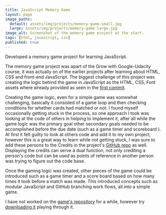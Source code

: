 ```yaml
---
title: JavaScript Memory Game
layout: page
image_paths:
  default: assets/img/projects/memory-game-small.jpg
  large: assets/img/projects/memory-game-large.jpg
image_alt: Screenshot of the memory game project at the start.
tags: [html, javascript, css]
published: true
---
```


Developed a memory game project for learning JavaScript.

<!--more-->

The memory game project was apart of the Grow with Google-Udacity course, it was actually on of the earlier projects after learning about HTML, CSS and front-end JavaScript. The biggest challenge of this project was creating the logic behind the game in JavaScript as the HTML, CSS, Font assets where already provided as seen in the [first commit](https://github.com/tyler-vs/fend-project-memory-game/commit/104f507c8debe833d9f357f00e8d6348f18c87c6).

Creating the game logic, even for a simple game was somewhat challenging, basically it consisted of a game loop and then checking conditions for whether cards had matched or not. I found myself occasionally getting stuck in the process, so one approach I took was looking at the code of others in helping to implement it, after all while the game logic was the primary goal other secondary goals needed to be accomplished before the due date (such as a game timer and scoreboard ). At first it felt guilty to look at others code and add it to my own project, however this is a great way to learn while not getting stuck, I was sure to add these persons to the Credits in the project's [GitHub repo](https://github.com/tyler-vs/fend-project-memory-game#credits) as well. Displaying the credits can serve a dual function, not only crediting a person's code but can be used as points of reference in another person was trying to figure out the code base.

Once the gaming logic was created, other pieces of the game could be introduced such as a game timer and a score board based on how many times it took before a match was made. This introduced concepts such as modular JavaScript and GitHub branching work flows, all into a simple game.

I have not worked on the [game's repository](https://github.com/tyler-vs/fend-project-memory-game) for a while, however try [downloading it](https://github.com/tyler-vs/fend-project-memory-game/archive/master.zip) playing through it.